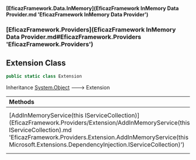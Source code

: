 #### [EficazFramework.Data.InMemory](EficazFramework InMemory Data Provider.md 'EficazFramework InMemory Data Provider')
### [EficazFramework.Providers](EficazFramework InMemory Data Provider.md#EficazFramework.Providers 'EficazFramework.Providers')

## Extension Class

```csharp
public static class Extension
```

Inheritance [System.Object](https://docs.microsoft.com/en-us/dotnet/api/System.Object 'System.Object') &#129106; Extension

| Methods | |
| :--- | :--- |
| [AddInMemoryService(this IServiceCollection)](EficazFramework.Providers/Extension/AddInMemoryService(this IServiceCollection).md 'EficazFramework.Providers.Extension.AddInMemoryService(this Microsoft.Extensions.DependencyInjection.IServiceCollection)') | Adiciona o provedor InMemory ao contexto de Injeção de Dependência |
